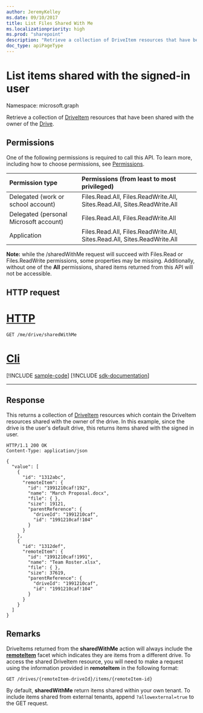 ```yaml
---
author: JeremyKelley
ms.date: 09/10/2017
title: List Files Shared With Me
ms.localizationpriority: high
ms.prod: "sharepoint"
description: "Retrieve a collection of DriveItem resources that have been shared with the owner of the Drive."
doc_type: apiPageType
---
```

# List items shared with the signed-in user

Namespace: microsoft.graph

Retrieve a collection of [DriveItem](../resources/driveitem.md) resources that have been shared with the owner of the [Drive](../resources/drive.md).

## Permissions

One of the following permissions is required to call this API. To learn more, including how to choose permissions, see [Permissions](/graph/permissions-reference).

|Permission type      | Permissions (from least to most privileged)              |
|:--------------------|:---------------------------------------------------------|
|Delegated (work or school account) | Files.Read.All, Files.ReadWrite.All, Sites.Read.All, Sites.ReadWrite.All    |
|Delegated (personal Microsoft account) | Files.Read.All, Files.ReadWrite.All    |
|Application | Files.Read.All, Files.ReadWrite.All, Sites.Read.All, Sites.ReadWrite.All |

**Note:** while the /sharedWithMe request will succeed with Files.Read or Files.ReadWrite permissions, some properties may be missing.
Additionally, without one of the  **All** permissions, shared items returned from this API will not be accessible.

## HTTP request


# [HTTP](#tab/http)
<!-- { "blockType": "request", "name": "shared-with-me", "scopes": "files.read", "tags": "service.graph", "target": "action" } -->

```msgraph-interactive
GET /me/drive/sharedWithMe
```

# [Cli](#tab/cli)
[!INCLUDE [sample-code](../includes/snippets/cli/shared-with-me-cli-snippets.md)]
[!INCLUDE [sdk-documentation](../includes/snippets/snippets-sdk-documentation-link.md)]

---

## Response

This returns a collection of [DriveItem](../resources/driveitem.md) resources which contain the DriveItem resources shared with the owner of the drive.
In this example, since the drive is the user's default drive, this returns items shared with the signed in user.

<!-- {"blockType": "response", "@odata.type": "Collection(microsoft.graph.driveItem)", "truncated": true} -->

```http
HTTP/1.1 200 OK
Content-Type: application/json

{
  "value": [
    {
      "id": "1312abc",
      "remoteItem": {
        "id": "1991210caf!192",
        "name": "March Proposal.docx",
        "file": { },
        "size": 19121,
        "parentReference": {
          "driveId": "1991210caf",
          "id": "1991210caf!104"
        }
      }
    },
    {
      "id": "1312def",
      "remoteItem": {
        "id": "1991210caf!1991",
        "name": "Team Roster.xlsx",
        "file": { },
        "size": 37619,
        "parentReference": {
          "driveId": "1991210caf",
          "id": "1991210caf!104"
        }
      }
    }
  ]
}
```

## Remarks

DriveItems returned from the **sharedWithMe** action will always include the [**remoteItem**](../resources/remoteitem.md) facet which indicates they are items from a different drive.
To access the shared DriveItem resource, you will need to make a request using the information provided in **remoteItem** in the following format:

<!-- { "blockType": "ignored", "name": "drives-get-remoteitem" } -->

```http
GET /drives/{remoteItem-driveId}/items/{remoteItem-id}
```

By default, **sharedWithMe** return items shared within your own tenant. To include items shared from external tenants, append `?allowexternal=true` to the GET request.



<!-- {
  "type": "#page.annotation",
  "description": "List the items shared with the owner of a drive.",
  "keywords": "drive,onedrive.drive,default drive",
  "section": "documentation",
  "tocPath": "Sharing/Shared with me",
  "suppressions": [
  ]
} -->

